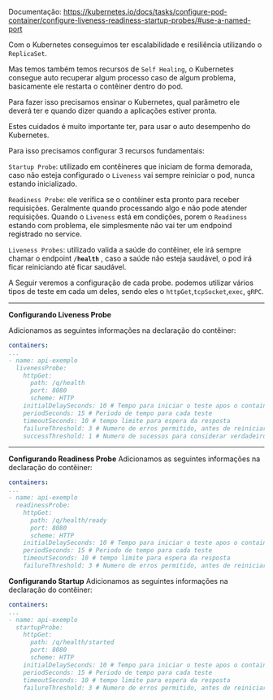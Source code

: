 Documentação: https://kubernetes.io/docs/tasks/configure-pod-container/configure-liveness-readiness-startup-probes/#use-a-named-port

Com o Kubernetes conseguimos ter escalabilidade e resiliência utilizando o `ReplicaSet`.

Mas temos também temos recursos de `Self Healing`, o Kubernetes consegue auto recuperar algum processo caso de algum problema, basicamente ele restarta o contêiner dentro do pod.

Para fazer isso precisamos ensinar o Kubernetes, qual parâmetro ele deverá ter e quando dizer quando a aplicações estiver pronta.

Estes cuidados é muito importante ter, para usar o auto desempenho do Kubernetes.

Para isso precisamos configurar 3 recursos fundamentais: 

`Startup Probe`: utilizado em contêineres que iniciam de forma demorada, caso não esteja configurado o `Liveness` vai sempre reiniciar o pod, nunca estando inicializado.

`Readiness Probe`: ele verifica se o contêiner esta pronto para receber requisições. Geralmente quando processando algo e não pode atender requisições.
Quando o `Liveness` está em condições, porem o `Readiness` estando com problema, ele simplesmente não vai ter um endpoind registrado no service.

`Liveness Probes`: utilizado valida a saúde do contêiner, ele irá sempre chamar o endpoint **`/health`** , caso a saúde não esteja saudável, o pod irá ficar reiniciando até ficar saudável.

A Seguir veremos a configuração de cada probe.
podemos utilizar vários tipos de teste em cada um deles, sendo eles o `httpGet`,`tcpSocket`,`exec`, `gRPC`.

---
**Configurando Liveness Probe**

Adicionamos as seguintes informações na declaração do contêiner:
```yaml
containers:
...
- name: api-exemplo
  livenessProbe:
    httpGet:
      path: /q/health
      port: 8080
      scheme: HTTP
    initialDelaySeconds: 10 # Tempo para iniciar o teste apos o container iniciar  
    periodSeconds: 15 # Periodo de tempo para cada teste
    timeoutSeconds: 10 # tempo limite para espera da resposta
    failureThreshold: 3 # Numero de erros permitido, antes de reiniciar o pod
    successThreshold: 1 # Numero de sucessos para considerar verdadeiro
```

---
**Configurando Readiness Probe**
Adicionamos as seguintes informações na declaração do contêiner:
```yaml
containers:
...
- name: api-exemplo
  readinessProbe:
    httpGet:
      path: /q/health/ready
      port: 8080
      scheme: HTTP
    initialDelaySeconds: 10 # Tempo para iniciar o teste apos o container iniciar  
    periodSeconds: 15 # Periodo de tempo para cada teste
    timeoutSeconds: 10 # tempo limite para espera da resposta
    failureThreshold: 3 # Numero de erros permitido, antes de reiniciar o pod
```

**Configurando Startup**
Adicionamos as seguintes informações na declaração do contêiner:
```yaml
containers:
...
- name: api-exemplo
  startupProbe:
    httpGet:
      path: /q/health/started
      port: 8080
      scheme: HTTP
    initialDelaySeconds: 10 # Tempo para iniciar o teste apos o container iniciar  
    periodSeconds: 15 # Periodo de tempo para cada teste
    timeoutSeconds: 10 # tempo limite para espera da resposta
    failureThreshold: 3 # Numero de erros permitido, antes de reiniciar o pod
```
